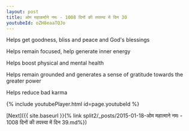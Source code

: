 ```yaml
---
layout: post
title: ओम महाकर्माने नमः - 1008 दिनों की तपस्या में दिन 30
youtubeId: oZH8eaaTQJo
---
```

 
 
Helps get goodness, bliss and peace and God's blessings
 
Helps remain focused, help generate inner energy 
 
Helps boost physical and mental health 
 
Helps remain grounded and generates a sense of gratitude towards the greater power 
 
Helps reduce bad karma
 
 
 
 


{% include youtubePlayer.html id=page.youtubeId %}
 
[Next]({{ site.baseurl }}{% link  split2/_posts/2015-01-18-ओम महात्माने नमः - 1008 दिनों की तपस्या में दिन 39.md%})
 
